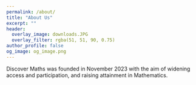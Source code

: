 ```yaml
---
permalink: /about/
title: "About Us"
excerpt: ""
header:
  overlay_image: downloads.JPG
  overlay_filter: rgba(51, 51, 90, 0.75)
author_profile: false
og_image: og_image.png
---
```


Discover Maths was founded in November 2023 with the aim of widening access and participation, and raising attainment in Mathematics.